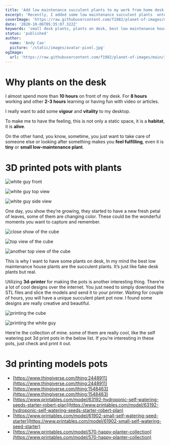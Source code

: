 ```yaml
---
title: 'Add low maintenance succulent plants to my work from home desk setup'
excerpt: 'Recently, I added some low maintenance succulent plants  onto my desk, to make my daily work env more vigour and vitality. I use 3d print to make some very cool plant pots. It makes my desk setup unique and interesting.'
coverImage: 'https://raw.githubusercontent.com/f1982/planet-of-images/main/img/succulent_62b361edgy1h40or8aud1j21401e0tfo.jpg'
date: '2020-10-06T05:35:07.322Z'
keywords: 'small desk plants, plants on desk, best low maintenance house plants, mini succulent, fake desk plants, plant stand indoor, self watering pot 3d print, best office plants'
status: 'published'
author:
  name: 'Andy Cao'
  picture: '/static/images/avatar-pixel.jpg'
ogImage:
  url: 'https://raw.githubusercontent.com/f1982/planet-of-images/main/img/succulent_62b361edgy1h40or8aud1j21401e0tfo.jpg'
---
```


# Why plants on the desk

I almost spend more than **10 hours** on front of my desk. For **8 hours** working and other **2-3 hours** learning or having fun with video or articles.

I really want to add some **vigour** and **vitality** to my desktop.

To make me to have the feeling, this is not only a static space, it is a **habitat**, it is **alive**.

On the other hand, you know, sometime, you just want to take care of someone else or looking after something makes you **feel fulfilling**, even it is **tiny** or **small low-maintenance plant**.

# 3D printed pots with plants

![white guy front](https://raw.githubusercontent.com/f1982/planet-of-images/main/img/succulent_62b361edgy1h40orawuo9j21401e078u.jpg)

![white guy top view](https://raw.githubusercontent.com/f1982/planet-of-images/main/img/succulent_62b361edgy1h40or9izhij21401e0497.jpg)

![white guy side view](https://raw.githubusercontent.com/f1982/planet-of-images/main/img/succulent_62b361edgy1h40or8aud1j21401e0tfo.jpg)

One day, you show they’re growing, they started to have a new fresh petal of leaves, some of them are changing color. These could be the wonderful moments you want to capture and remember.

![close show of the cube](https://raw.githubusercontent.com/f1982/planet-of-images/main/img/succulent_62b361edgy1h3dlsslaxxj21401dvgw5.jpg)

![top view of the cube](https://raw.githubusercontent.com/f1982/planet-of-images/main/img/succulent_62b361edgy1h3dlstwd6vj21401e01a3.jpg)

![another top view of the cube](https://raw.githubusercontent.com/f1982/planet-of-images/main/img/succulent_62b361edgy1h3dlsv9mtej21401e1x3e.jpg)

This is why I want to have some plants on desk, In my mind the best low maintenance house plants are the succulent plants. It’s just like fake desk plants but real.

Utilizing **3d-printer** for making the pots is another interesting thing. There’re a lot of cool designs over the internet. You just need to simply download the STL files and slice the models and send it to your printer. Waiting for couple of hours, you will have a unique succulent plant pot now. I found some designs are really creative and beautiful.

![printing the cube](https://raw.githubusercontent.com/f1982/planet-of-images/main/img/succulent_62b361edgy1h3dlsw1xzuj21401dvahu.jpg)

![printing the white guy](https://raw.githubusercontent.com/f1982/planet-of-images/main/img/succulent_62b361edgy1h40orbpif1j21401e0k0j.jpg)

Here’re the collection of mine. some of them are really cool, like the self watering pot 3d print pots in the below list. If you’re interesting in these pots, just check and print it out.

# 3d printing models pots

- [https://www.thingiverse.com/thing:2448911](https://www.thingiverse.com/thing:2448911)
- [https://www.thingiverse.com/thing:1548463](https://www.thingiverse.com/thing:1548463)
- [https://www.printables.com/model/63192-hydroponic-self-watering-seeds-starter-robert-plan](https://www.printables.com/model/63192-hydroponic-self-watering-seeds-starter-robert-plan)
- [https://www.printables.com/model/61902-small-self-watering-seed-starter](https://www.printables.com/model/61902-small-self-watering-seed-starter)
- [https://www.printables.com/model/570-happy-planter-collection](https://www.printables.com/model/570-happy-planter-collection)
